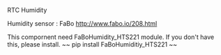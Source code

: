 RTC Humidity

Humidity sensor : FaBo  http://www.fabo.io/208.html

This compornent need FaBoHumidity_HTS221 module.
If you don't have this, please install.
~~
pip install FaBoHumiditiy_HTS221
~~